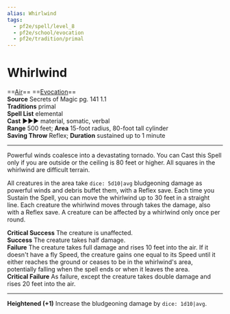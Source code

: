 ```yaml
---
alias: Whirlwind
tags:
  - pf2e/spell/level_8
  - pf2e/school/evocation
  - pf2e/tradition/primal
---
```


# Whirlwind

==[Air](Air.md)== ==[Evocation](Evocation.md)==  
__Source__ Secrets of Magic pg. 141 1.1  
**Traditions** primal  
**Spell List** elemental  
**Cast** ►►► material, somatic, verbal  
**Range** 500 feet; **Area** 15-foot radius, 80-foot tall cylinder  
**Saving Throw** Reflex; **Duration** sustained up to 1 minute

---

Powerful winds coalesce into a devastating tornado. You can Cast this Spell only if you are outside or the ceiling is 80 feet or higher. All squares in the whirlwind are difficult terrain.

All creatures in the area take `dice: 5d10|avg` bludgeoning damage as powerful winds and debris buffet them, with a Reflex save. Each time you Sustain the Spell, you can move the whirlwind up to 30 feet in a straight line. Each creature the whirlwind moves through takes the damage, also with a Reflex save. A creature can be affected by a whirlwind only once per round.

**Critical Success** The creature is unaffected.  
**Success** The creature takes half damage.  
**Failure** The creature takes full damage and rises 10 feet into the air. If it doesn't have a fly Speed, the creature gains one equal to its Speed until it either reaches the ground or ceases to be in the whirlwind's area, potentially falling when the spell ends or when it leaves the area.  
**Critical Failure** As failure, except the creature takes double damage and rises 20 feet into the air.

<hr>

**Heightened (+1)** Increase the bludgeoning damage by `dice: 1d10|avg`.
